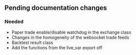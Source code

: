 ## Pending documentation changes
### Needed
- Paper trade enable/disable watchdog in the exchange class
- Changes in the homogeneity of the websocket trade feeds
- Backtest result class
- Add the functions from the live_var export off
